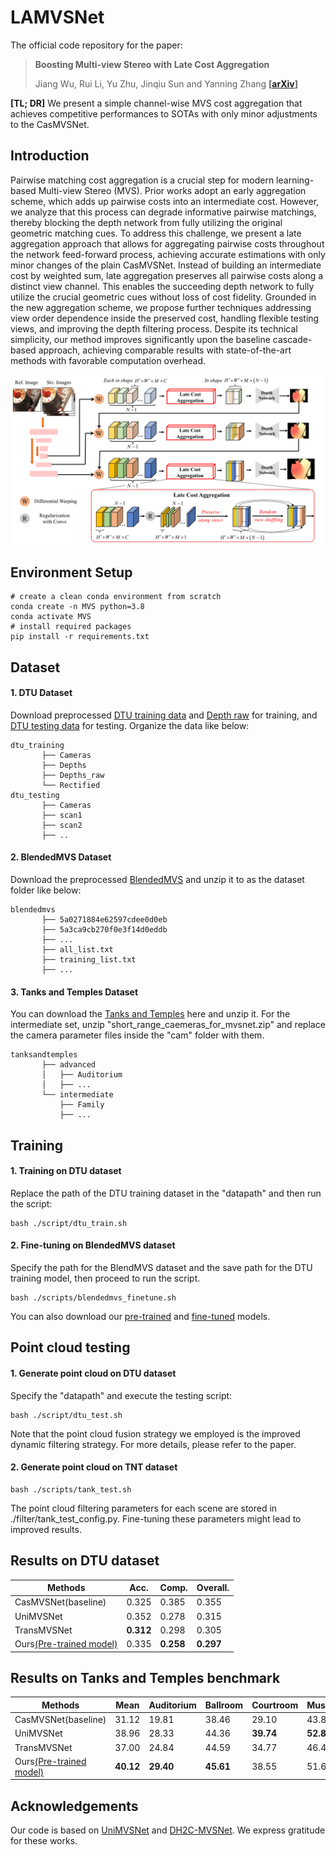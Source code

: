 # LAMVSNet
The official code repository for the paper:
> **Boosting Multi-view Stereo with Late Cost Aggregation**
>
> Jiang Wu, Rui Li, Yu Zhu, Jinqiu Sun and Yanning Zhang
> **[[arXiv]()]**

**[TL; DR]** We present a simple channel-wise MVS cost aggregation that achieves competitive performances to SOTAs with only minor adjustments to the CasMVSNet.
 
## Introduction
Pairwise matching cost aggregation is a crucial step for modern learning-based Multi-view Stereo (MVS). Prior works adopt an early aggregation scheme, which adds up pairwise costs into an intermediate cost. However, we analyze that this process can degrade informative pairwise matchings, thereby blocking the depth network from fully utilizing the original geometric matching cues. To address this challenge, we present a late aggregation approach that allows for aggregating pairwise costs throughout the network feed-forward process, achieving accurate estimations with only minor changes of the plain CasMVSNet. Instead of building an intermediate cost by weighted sum, late aggregation preserves all pairwise costs along a distinct view channel. This enables the succeeding depth network to fully utilize the crucial geometric cues without loss of cost fidelity. Grounded in the new aggregation scheme, we propose further techniques addressing view order dependence inside the preserved cost, handling flexible testing views, and improving the depth filtering process. Despite its technical simplicity, our method improves significantly upon the baseline cascade-based approach, achieving comparable results with state-of-the-art methods with favorable computation overhead.

![](assets/overview.png)
##  Environment Setup
```
# create a clean conda environment from scratch
conda create -n MVS python=3.8
conda activate MVS
# install required packages
pip install -r requirements.txt
```
##  Dataset
#### 1. DTU Dataset  
  
Download preprocessed  [DTU training data](https://drive.google.com/file/d/1eDjh-_bxKKnEuz5h-HXS7EDJn59clx6V/view)  and [Depth raw](https://virutalbuy-public.oss-cn-hangzhou.aliyuncs.com/share/cascade-stereo/CasMVSNet/dtu_data/dtu_train_hr/Depths_raw.zip) for training, and  [DTU testing data](https://drive.google.com/file/d/135oKPefcPTsdtLRzoDAQtPpHuoIrpRI_/view) for testing. Organize the data like below:  
```
dtu_training                            
       ├── Cameras                  
       ├── Depths                  
       ├── Depths_raw                     
       └── Rectified
dtu_testing                            
       ├── Cameras                  
       ├── scan1                   
       ├── scan2               
       ├── .. 
 ```
  
#### 2. BlendedMVS Dataset  
  
Download the preprocessed [BlendedMVS](https://drive.google.com/file/d/1ilxls-VJNvJnB7IaFj7P0ehMPr7ikRCb/view) and unzip it to as the dataset folder like below:
```
blendedmvs                            
       ├── 5a0271884e62597cdee0d0eb                  
       ├── 5a3ca9cb270f0e3f14d0eddb                    
       ├── ...                                                            
       ├── all_list.txt                                                  
       ├── training_list.txt                                          
       ├── ...                                                              
 ```
  
#### 3. Tanks and Temples Dataset  
  
You can download the [Tanks and Temples](https://drive.google.com/file/d/1YArOJaX9WVLJh4757uE8AEREYkgszrCo/view) here and unzip it. 
For the intermediate set, unzip "short_range_caemeras_for_mvsnet.zip" and replace the camera parameter files inside the "cam" folder with them.
```
tanksandtemples                            
       ├── advanced                   
       │   ├── Auditorium         
       │   ├── ...    
       └── intermediate  
           ├── Family
           ├── ... 
 ```
  
## Training
#### 1. Training on DTU dataset

Replace the path of the DTU training dataset in the "datapath" and then run the script:

```
bash ./script/dtu_train.sh
 ```

#### 2. Fine-tuning on BlendedMVS dataset 
  
Specify the path for the BlendMVS dataset and the save path for the DTU training model, then proceed to run the script.
```
bash ./scripts/blendedmvs_finetune.sh
```
You can also download our [pre-trained](#section_dtu) and [fine-tuned](#section_tnt) models.
## Point cloud testing
#### 1. Generate point cloud on DTU dataset

Specify the "datapath" and execute the testing script:
  ```
bash ./script/dtu_test.sh
 ```
 Note that the point cloud fusion strategy we employed is the improved dynamic filtering strategy. For more details, please refer to the paper.
#### 2. Generate point cloud on TNT dataset
  ```
bash ./scripts/tank_test.sh 
 ```
 The point cloud filtering parameters for each scene are stored in ./filter/tank_test_config.py. Fine-tuning these parameters might lead to improved results.

## Results on DTU dataset <a id="section_dtu"></a>

|  Methods | Acc.   | Comp.  | Overall. |
|-------|--------|--------|----------|
| CasMVSNet(baseline)   | 0.325  | 0.385  | 0.355    |
| UniMVSNet         | 0.352| 0.278| 0.315|
| TransMVSNet        | **0.312**| 0.298| 0.305|
| Ours[(Pre-trained model)](https://drive.google.com/file/d/13OrM29W3ntZQIjenDUNP1hkco7EDQ3re/view?usp=drive_link)| 0.335| **0.258**| **0.297**|

## Results on Tanks and Temples benchmark <a id="section_tnt"></a>

| Methods| Mean | Auditorium| Ballroom| Courtroom| Museum| Palace| Temple| 
|--------|--------|--------|---------|--------|------------|--------|---------|
| CasMVSNet(baseline)| 31.12| 19.81 |38.46| 29.10| 43.87 |27.36| 28.11|
| UniMVSNet| 38.96 |28.33| 44.36 |**39.74**| **52.89** |33.80 |34.63|
| TransMVSNet| 37.00 |24.84| 44.59| 34.77| 46.49| 34.69| 36.62|
| Ours[(Pre-trained model)](https://drive.google.com/file/d/1wz7wZid82cKsb1Vwy3sDFut6vVVa8CIy/view?usp=drive_link)| **40.12**| **29.40**| **45.61**| 38.55| 51.69| **35.16** |**41.87**|

## Acknowledgements  
 Our code is based on [UniMVSNet](https://github.com/prstrive/UniMVSNet) and [DH2C-MVSNet](https://github.com/yhw-yhw/D2HC-RMVSNet). We express gratitude for these works.

